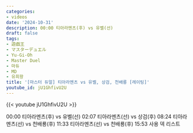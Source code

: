 ```yaml
---
categories:
- videos
date: '2024-10-31'
description: 00:00 티아라멘츠(후) vs 유벨(선)
draft: false
tags:
- 遊戯王
- マスターデュエル
- Yu-Gi-Oh
- Master Duel
- 마듀
- MD
- 유희왕
title: '[마스터 듀얼] 티아라멘츠 vs 유벨, 상검, 천배룡 [레이팅]'
youtube_id: jU1GhfivU2U
---
```



{{< youtube jU1GhfivU2U >}}

00:00 티아라멘츠(후) vs 유벨(선)
02:07 티아라멘츠(선) vs 상검(후)
08:24 티아라멘츠(선) vs 천배룡(후)
11:33 티아라멘츠(선) vs 천배룡(후)
15:53 사용 덱 리스트